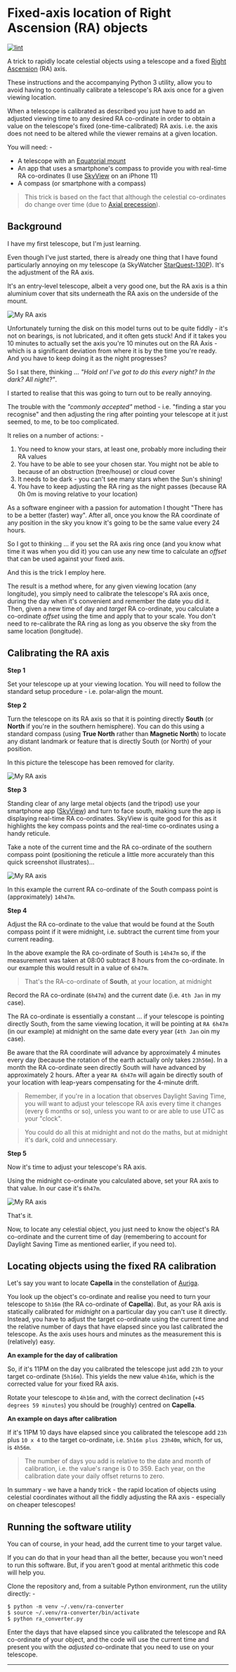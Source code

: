 # Fixed-axis location of Right Ascension (RA) objects

[![lint](https://github.com/alanbchristie/ra-converter/actions/workflows/lint.yaml/badge.svg)](https://github.com/alanbchristie/ra-converter/actions/workflows/lint.yaml)

A trick to rapidly locate celestial objects using a telescope and a fixed
[Right Ascension] (RA) axis.

These instructions and the accompanying Python 3 utility, allow you to avoid
having to continually calibrate a telescope's RA axis once for a given viewing
location.

When a telescope is calibrated as described you just have to add an adjusted
viewing time to any desired RA co-ordinate in order to obtain a value
on the telescope's fixed (one-time-calibrated) RA axis. i.e. the axis does not
need to be altered while the viewer remains at a given location.

You will need: -

- A telescope with an [Equatorial mount]
- An app that uses a smartphone's compass to provide you with real-time
  RA co-ordinates (I use [SkyView] on an iPhone 11)
- A compass (or smartphone with a compass)

> This trick is based on the fact that although the celestial co-ordinates
  do change over time (due to [Axial precession]).

## Background
I have my first telescope, but I'm just learning.

Even though I've just started, there is already one thing that I have found
particularly annoying on my telescope (a SkyWatcher [StarQuest-130P]).
It's the adjustment of the RA axis.

It's an entry-level telescope, albeit a very good one, but the RA axis is a 
thin aluminium cover that sits underneath the RA axis on the underside of the
mount.

![My RA axis](images/IMG_4005.jpg)

Unfortunately turning the disk on this model turns out to be quite fiddly -
it's not on bearings, is not lubricated, and it often gets stuck! And if it
takes you 10 minutes to actually set the axis you're 10 minutes out on the
RA Axis - which is a significant deviation from where it is by the time you're
ready. And you have to keep doing it as the night progresses?

So I sat there, thinking ... _"Hold on! I've got to do this every night?
In the dark? All night?"_.

I started to realise that this was going to turn out to be really annoying.

The trouble with the _"commonly accepted"_ method - i.e. "finding a star you
recognise" and then adjusting the ring after pointing your telescope at it
just seemed, to me, to be too complicated.

It relies on a number of actions: -

1. You need to know your stars, at least one, probably more including their
   RA values
2. You have to be able to see your chosen star. You might not be able to
   because of an obstruction (tree/house) or cloud cover
3. It needs to be dark - you can't see many stars when the Sun's shining!
4. You have to keep adjusting the RA ring as the night passes
   (because RA 0h 0m is moving relative to your location)

As a software engineer with a passion for automation I thought
"There has to be a better (faster) way". After all, once you know
the RA coordinate of any position in the sky you know it's going to be the same
value every 24 hours.

So I got to thinking ... if you set the RA axis ring once (and you know what
time it was when you did it) you can use any new time to calculate an _offset_
that can be used against your fixed axis.

And this is the trick I employ here.

The result is a method where, for any given viewing location
(any longitude), you simply need to calibrate the telescope's RA axis
once, during the day when it's convenient and remember the date you did it.
Then, given a new time of day and _target_ RA co-ordinate, you calculate a
co-ordinate *offset* using the time and apply that to your scale. You don't
need to re-calibrate the RA ring as long as you observe the sky from the same
location (longitude).

## Calibrating the RA axis
**Step 1**

Set your telescope up at your viewing location. You will need to follow the
standard setup procedure - i.e. polar-align the mount.

**Step 2**

Turn the telescope on its RA axis so that it is pointing directly
**South** (or **North** if you're in the southern hemisphere). You can do this
using a standard compass (using **True North** rather than **Magnetic North**)
to locate any distant landmark or feature that is directly South (or North) of
your position.

In this picture the telescope has been removed for clarity.

![My RA axis](images/IMG_4007.jpg)

**Step 3**

Standing clear of any large metal objects (and the tripod) use your smartphone
app ([SkyView]) and turn to face south, making sure the app is displaying
real-time RA co-ordinates. SkyView is quite good for this
as it highlights the key compass points and the real-time co-ordinates
using a handy reticule.

Take a note of the current time and the RA co-ordinate of the southern compass
point (positioning the reticule a little more accurately than this quick
screenshot illustrates)...

![My RA axis](images/IMG_4010.jpg)

In this example the current RA co-ordinate of the South compass point is
(approximately) `14h47m`.

**Step 4**

Adjust the RA co-ordinate to the value that would be found at the South 
compass point if it were midnight, i.e. subtract the current time from your
current reading.

In the above example the RA co-ordinate of South is `14h47m` so,
if the measurement was taken at 08:00 subtract 8 hours
from the co-ordinate. In our example this would result in a
value of `6h47m`.

> That's the RA-co-ordinate of **South**, at your location, at midnight

Record the RA co-ordinate (`6h47m`) and the current date
(i.e. `4th Jan` in my case).

The RA co-ordinate is essentially a constant ... if your telescope is
pointing directly South, from the same viewing location, it will be pointing
at `RA 6h47m` (in our example) at midnight on the same date every year
(`4th Jan` oin my case).

Be aware that the RA coordinate will advance by approximately 4 minutes
every day (because the rotation of the earth actually only takes `23h56m`).
In a month the RA co-ordinate seen directly South will have advanced by
approximately 2 hours. After a year `RA 6h47m` will again be directly south
of your location with leap-years compensating for the 4-minute drift.

> Remember, if you're in a location that observes Daylight Saving Time,
  you will want to adjust your telescope RA axis every time it changes
  (every 6 months or so), unless you want to or are able to use UTC
  as your "clock".

> You could do all this at midnight and not do the maths, but at midnight
  it's dark, cold and unnecessary.

**Step 5**

Now it's time to adjust your telescope's RA axis.

Using the midnight co-ordinate you calculated above, set your RA axis
to that value. In our case it's `6h47m`.

![My RA axis](images/IMG_4013.jpg)

That's it.

Now, to locate any celestial object, you just need to know the
object's RA co-ordinate and the current time of day (remembering to account
for Daylight Saving Time as mentioned earlier, if you need to).

## Locating objects using the fixed RA calibration
Let's say you want to locate **Capella** in the constellation of [Auriga].

You look up the object's co-ordinate and realise you need to turn your telescope
to `5h16m` (the RA co-ordinate of **Capella**). But, as your RA axis is
statically calibrated for _midnight_ on a particular day you can't use it
directly. Instead, you have to adjust the target co-ordinate using the
current time and the relative number of days that have elapsed since you last
calibrated the telescope. As the axis uses hours and minutes as the
measurement this is (relatively) easy.

**An example for the day of calibration**

So, if it's 11PM on the day you calibrated the telescope just add `23h` to
your target co-ordinate (`5h16m`). This yields the new value `4h16m`, which
is the corrected value for your fixed RA axis.

Rotate your telescope to `4h16m` and, with the correct declination
(`+45 degrees 59 minutes`) you should be (roughly) centred on **Capella**.

**An example on days after calibration**

If it's 11PM 10 days have elapsed since you calibrated the telescope add
`23h` plus `10 x 4` to the target co-ordinate, i.e. `5h16m plus 23h40m`,
which, for us, is `4h56m`.

> The number of days you add is relative to the date and month of calibration,
  i.e. the value's range is 0 to 359. Each year, on the calibration date
  your daily offset returns to zero.

In summary - we have a handy trick - the rapid location of
objects using celestial coordinates without all the fiddly adjusting the RA
axis - especially on cheaper telescopes!

## Running the software utility
You can of course, in your head, add the current time to your target
value. 

If you can do that in your head than all the better, because you won't need
to run this software. But, if you aren't good at mental arithmetic this
code will help you.

Clone the repository and, from a suitable Python environment, run the
utility directly: -

    $ python -m venv ~/.venv/ra-converter
    $ source ~/.venv/ra-converter/bin/activate
    $ python ra_converter.py

Enter the days that have elapsed since you calibrated the telescope and
RA co-ordinate of your object, and the code will use the current time
and present you with the _adjusted_ co-ordinate that you need to use
on your telescope.

---

[auriga]: https://en.wikipedia.org/wiki/Auriga_(constellation)#/media/File:Auriga_IAU.svg
[axial precession]: https://en.wikipedia.org/wiki/Axial_precession
[daylight saving time]: https://en.wikipedia.org/wiki/Daylight_saving_time
[equatorial mount]: https://en.wikipedia.org/wiki/Equatorial_mount
[right ascension]: https://en.wikipedia.org/wiki/Right_ascension
[skyview]: https://apps.apple.com/us/app/skyview/id404990064
[starquest-130p]: https://www.skyatnightmagazine.com/reviews/telescopes/sky-watcher-starquest-130p-newtonian-reflector-review/
